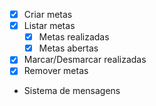 - [x] Criar metas
- [x] Listar metas
    - [x] Metas realizadas
    - [x] Metas abertas
- [x] Marcar/Desmarcar realizadas
- [x] Remover metas
- Sistema de mensagens
